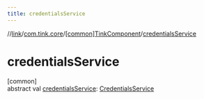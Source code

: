 ```yaml
---
title: credentialsService
---
```

//[link](../../../index.html)/[com.tink.core](../index.html)/[[common]TinkComponent](index.html)/[credentialsService](credentials-service.html)



# credentialsService



[common]\
abstract val [credentialsService](credentials-service.html): [CredentialsService](../../com.tink.service.credentials/[common]-credentials-service/index.html)




